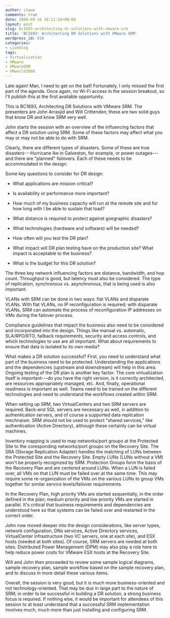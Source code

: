 ```yaml
---
author: slowe
comments: true
date: 2008-09-16 18:11:16+00:00
layout: post
slug: bc1693-architecting-dr-solutions-with-vmware-srm
title: 'BC1693: Architecting DR Solutions with VMware SRM'
wordpress_id: 910
categories:
- Liveblog
tags:
- Virtualization
- VMware
- VMwareSRM
- VMworld2008
---
```


Late again! Man, I need to get on the ball! Fortunately, I only missed the first part of the agenda. Once again, no Wi-Fi access in the session breakout, so I'll publish this at the first available opportunity.

This is BC1693, Architecting DR Solutions with VMware SRM. The presenters are John Arrasjid and Will Crittenden; these are two solid guys that know DR and know SRM very well.

John starts the session with an overview of the influencing factors that affect a DR solution using SRM. Some of these factors may affect what you may or may not be able to do with SRM.

Clearly, there are different types of disasters. Some of these are true disasters---Hurricane Ike in Galveston, for example, or power outages---and there are "planned" failovers. Each of these needs to be accommodated in the design.

Some key questions to consider for DR design:

* What applications are mission critical?

* Is availability or performance more important?

* How much of my business capacity will run at the remote site and for how long with I be able to sustain that load?

* What distance is required to protect against goegraphic disasters?

* What technologies (hardware and software) will be needed?

* How often will you test the DR plan?

* What impact will DR plan testing have on the production site? What impact is acceptable to the business?

* What is the budget for this DR solution?

The three key network influencing factors are distance, bandwidth, and hop count. Throughput is good, but latency must also be considered. The type of replication, synchronous vs. asynchronous, that is being used is also important.

VLANs with SRM can be done in two ways: flat VLANs and disparate VLANs. With flat VLANs, no IP reconfiguration is required; with disparate VLANs, SRM can automate the process of reconfiguration IP addresses on VMs during the failover process.

Compliance guidelines that impact the business also need to be considered and incorporated into the design. Things like manual vs. automatic, SLA/RPO/RTO, failback requirements, security and access controls, and which technologies to use are all important. What about requirements to ensure that data is isolated to its own media?

What makes a DR solution successful? First, you need to understand what part of the business need to be protected. Understanding the applications and the dependencies (upstream and downstream) will help in this area. Ongoing testing of the DR plan is another key factor. The core virtualization itself is important---do you have the right version, is it correctly architected, are resources appropriately managed, etc. And, finally, operational readiness is important as well. Teams need to be trained on the different technologies and need to understand the workflows created within SRM.

When setting up SRM, two VirtualCenters and two SRM servers are required. Back-end SQL servers are necessary as well, in addition to authentication servers, and of course a supported data replication mechnaism. SRM should not be used to protect "shared services," like authentication (Active Directory), although these certainly can be virtual machines.

Inventory mapping is used to map networks/port groups at the Protected Site to the coresponding networks/port groups on the Recovery Site. The SRA (Storage Replication Adapter) handles the matching of LUNs between the Protected Site and the Recovery Site. Empty LUNs (LUNs without a VM) won't be properly recognized by SRM. Protection Groups form the basis of the Recovery Plan and are centered around LUNs. When a LUN is failed over, all VMs on that LUN must be failed over at the same time. This may require some re-organization of the VMs on the various LUNs to group VMs together for similar service levels/failover requirements.

In the Recovery Plan, high priority VMs are started sequentially, in the order defined in the plan; medium priority and low priority VMs are started in parallel. It's critical that business requirements and dependencies are understood here so that systems can be failed over and restarted in the correct order.

John now moved deeper into the design considerations, like server types, network configuration, DNs services, Active Directory services, VirtualCenter infrastructure (two VC servers, one at each site), and ESX hosts (needed at both sites). Of course, SRM servers are needed at both sites. Distributed Power Management (DPM) may also play a role here to help reduce power costs for VMware ESX hosts at the Recovery Site.

Will and John then proceeded to review some sample logical diagrams, sample recovery plan, sample workflow based on the sample recovery plan, and to discuss in more detail these various items.

Overall, the session is very good, but it is much more business-oriented and not technology-oriented. That may be due in large part to the nature of SRM; in order to be successful in building a DR solution, a strong business focus is required. If nothing else, it would be important for attendees of this session to at least understand that a successful SRM implementation involves much, much more than just installing and configuring SRM.
